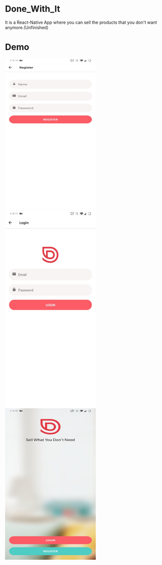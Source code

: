 # Done_With_It
It is a React-Native App where you can sell the products that you don't want anymore.(Unfinished)


# Demo


<p float="left">
  <img src="/demo/1.jpeg" width="300" height="500" />
  <img src="/demo/2.jpeg" width="300" /> 
  <img src="/demo/3.jpeg" width="300" height="500"/>
</p>
